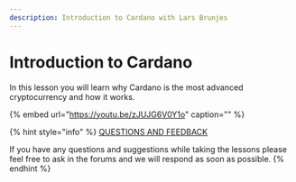 ```yaml
---
description: Introduction to Cardano with Lars Brunjes
---
```


# Introduction to Cardano

In this lesson you will learn why Cardano is the most advanced cryptocurrency and how it works.

{% embed url="https://youtu.be/zJUJG6V0Y1o" caption="" %}



{% hint style="info" %}
[QUESTIONS AND FEEDBACK](https://github.com/carloslodelar/SPO/issues)

If you have any questions and suggestions while taking the lessons please feel free to ask in the forums and we will respond as soon as possible.
{% endhint %}

